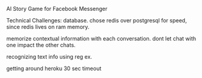 AI Story Game for Facebook Messenger

Technical Challenges:
database. chose redis over postgresql for speed, since redis lives on ram memory.

memorize contextual information with each conversation. dont let chat with one impact the other chats.

recognizing text info using reg ex.

getting around heroku 30 sec timeout
